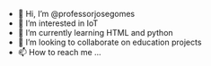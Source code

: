 - 👋 Hi, I’m @professorjosegomes
- 👀 I’m interested in IoT
- 🌱 I’m currently learning HTML and python
- 💞️ I’m looking to collaborate on education projects
- 📫 How to reach me ...

<!---
professorjosegomes/professorjosegomes is a ✨ special ✨ repository because its `README.md` (this file) appears on your GitHub profile.
You can click the Preview link to take a look at your changes.
--->
